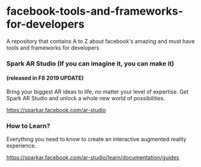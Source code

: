 # facebook-tools-and-frameworks-for-developers
A repository that contains A to Z about facebook's amazing and must have tools and frameworks for developers


### Spark AR Studio (If you can imagine it, you can make it)
#### (released in F8 2019 UPDATE)

Bring your biggest AR ideas to life, no matter your level of expertise. Get Spark AR Studio and unlock a whole new world of possibilities.

https://sparkar.facebook.com/ar-studio


### How to Learn?
Everything you need to know to create an interactive augmented reality experience.

https://sparkar.facebook.com/ar-studio/learn/documentation/guides
